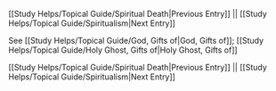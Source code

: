 [[Study Helps/Topical Guide/Spiritual Death|Previous Entry]]  ||  [[Study Helps/Topical Guide/Spiritualism|Next Entry]]

 See [[Study Helps/Topical Guide/God, Gifts of|God, Gifts of]]; [[Study Helps/Topical Guide/Holy Ghost, Gifts of|Holy Ghost, Gifts of]]

[[Study Helps/Topical Guide/Spiritual Death|Previous Entry]]  ||  [[Study Helps/Topical Guide/Spiritualism|Next Entry]]